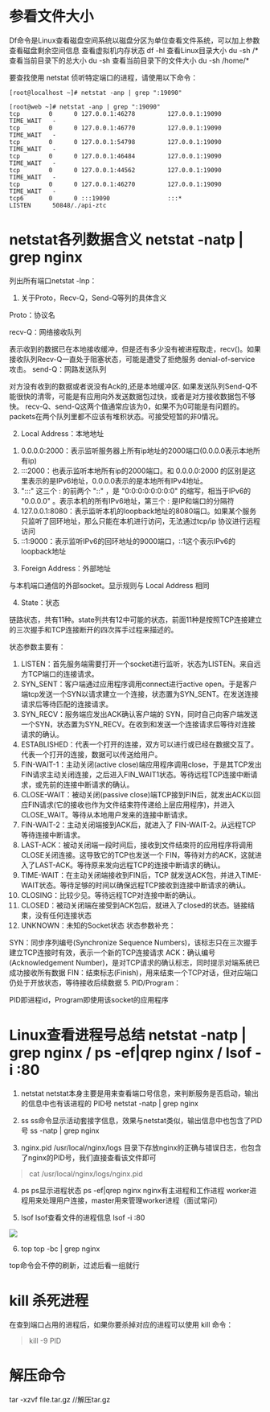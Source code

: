 # 参看文件大小
Df命令是Linux查看磁盘空间系统以磁盘分区为单位查看文件系统，可以加上参数查看磁盘剩余空间信息
查看虚拟机内存状态
df -hl
查看Linux目录大小
du -sh /*
查看当前目录下的总大小
du -sh
查看当前目录下的文件大小
du -sh /home/*



要查找使用 netstat 侦听特定端口的进程，请使用以下命令：
```linux
[root@localhost ~]# netstat -anp | grep ":19090"

[root@web ~]# netstat -anp | grep ":19090"
tcp        0      0 127.0.0.1:46278         127.0.0.1:19090         TIME_WAIT   -                   
tcp        0      0 127.0.0.1:46770         127.0.0.1:19090         TIME_WAIT   -                   
tcp        0      0 127.0.0.1:54798         127.0.0.1:19090         TIME_WAIT   -                   
tcp        0      0 127.0.0.1:46484         127.0.0.1:19090         TIME_WAIT   -                   
tcp        0      0 127.0.0.1:44562         127.0.0.1:19090         TIME_WAIT   -                   
tcp        0      0 127.0.0.1:46270         127.0.0.1:19090         TIME_WAIT   -                   
tcp6       0      0 :::19090                :::*                    LISTEN      50848/./api-ztc     
```

# netstat各列数据含义 netstat -natp | grep nginx

列出所有端口netstat -lnp：

1. 关于Proto，Recv-Q，Send-Q等列的具体含义

Proto：协议名

recv-Q：网络接收队列

表示收到的数据已在本地接收缓冲，但是还有多少没有被进程取走，recv()。如果接收队列Recv-Q一直处于阻塞状态，可能是遭受了拒绝服务 denial-of-service 攻击。
send-Q：网路发送队列

对方没有收到的数据或者说没有Ack的,还是本地缓冲区.
如果发送队列Send-Q不能很快的清零，可能是有应用向外发送数据包过快，或者是对方接收数据包不够快。
recv-Q、send-Q这两个值通常应该为0，如果不为0可能是有问题的。packets在两个队列里都不应该有堆积状态。可接受短暂的非0情况。

2. Local Address：本地地址

1) 0.0.0.0:2000：表示监听服务器上所有ip地址的2000端口(0.0.0.0表示本地所有ip)
2) :::2000：也表示监听本地所有ip的2000端口。和 0.0.0.0:2000 的区别是这里表示的是IPv6地址，0.0.0.0表示的是本地所有IPv4地址。
3) ":::" 这三个 : 的前两个 "::" ，是 "0:0:0:0:0:0:0:0" 的缩写，相当于IPv6的 "0.0.0.0" 。表示本机的所有IPv6地址，第三个 : 是IP和端口的分隔符
4) 127.0.0.1:8080：表示监听本机的loopback地址的8080端口。如果某个服务只监听了回环地址，那么只能在本机进行访问，无法通过tcp/ip 协议进行远程访问
5) ::1:9000：表示监听IPv6的回环地址的9000端口，::1这个表示IPv6的loopback地址
3. Foreign Address：外部地址

与本机端口通信的外部socket。显示规则与 Local Address 相同

4. State：状态

链路状态，共有11种。state列共有12中可能的状态，前面11种是按照TCP连接建立的三次握手和TCP连接断开的四次挥手过程来描述的。

状态参数主要有：

1) LISTEN：首先服务端需要打开一个socket进行监听，状态为LISTEN。来自远方TCP端口的连接请求。
2) SYN_SENT：客户端通过应用程序调用connect进行active open。于是客户端tcp发送一个SYN以请求建立一个连接，状态置为SYN_SENT。在发送连接请求后等待匹配的连接请求。
3) SYN_RECV：服务端应发出ACK确认客户端的 SYN，同时自己向客户端发送一个SYN，状态置为SYN_RECV。在收到和发送一个连接请求后等待对连接请求的确认。
4) ESTABLISHED：代表一个打开的连接，双方可以进行或已经在数据交互了。代表一个打开的连接，数据可以传送给用户。
5) FIN-WAIT-1：主动关闭(active close)端应用程序调用close，于是其TCP发出FIN请求主动关闭连接，之后进入FIN_WAIT1状态。等待远程TCP连接中断请求，或先前的连接中断请求的确认。
6) CLOSE-WAIT：被动关闭(passive close)端TCP接到FIN后，就发出ACK以回应FIN请求(它的接收也作为文件结束符传递给上层应用程序)，并进入CLOSE_WAIT。等待从本地用户发来的连接中断请求。
7) FIN-WAIT-2：主动关闭端接到ACK后，就进入了 FIN-WAIT-2。从远程TCP等待连接中断请求。
8) LAST-ACK：被动关闭端一段时间后，接收到文件结束符的应用程序将调用CLOSE关闭连接。这导致它的TCP也发送一个 FIN，等待对方的ACK，这就进入了LAST-ACK。等待原来发向远程TCP的连接中断请求的确认。
9) TIME-WAIT：在主动关闭端接收到FIN后，TCP 就发送ACK包，并进入TIME-WAIT状态。等待足够的时间以确保远程TCP接收到连接中断请求的确认。
10) CLOSING：比较少见。等待远程TCP对连接中断的确认。
11) CLOSED：被动关闭端在接受到ACK包后，就进入了closed的状态。链接结束，没有任何连接状态
12) UNKNOWN：未知的Socket状态
状态参数补充：

SYN：同步序列编号(Synchronize Sequence Numbers)，该标志只在三次握手建立TCP连接时有效，表示一个新的TCP连接请求
ACK：确认编号(Acknowledgement Number)，是对TCP请求的确认标志，同时提示对端系统已成功接收所有数据
FIN：结束标志(Finish)，用来结束一个TCP对话，但对应端口仍处于开放状态，等待接收后续数据
5. PID/Program：

PID即进程id，Program即使用该socket的应用程序



# Linux查看进程号总结 netstat -natp | grep nginx / ps -ef|qrep nginx / lsof -i :80

1. netstat
netstat本身主要是用来查看端口号信息，来判断服务是否启动，输出的信息中也有该进程的 PID号
netstat -natp | grep nginx


2. ss
ss命令显示活动套接字信息，效果与netstat类似，输出信息中也包含了PID号
ss -natp | grep nginx

3. nginx.pid
/usr/local/nginx/logs 目录下存放nginx的正确与错误日志，也包含了nginx的PID号，我们直接查看该文件即可

>cat /usr/local/nginx/logs/nginx.pid


4. ps
ps显示进程状态
ps -ef|qrep nginx
nginx有主进程和工作进程
worker进程用来处理用户连接，master用来管理worker进程（面试常问）


5. lsof
lsof查看文件的进程信息
lsof -i :80
<image src="image/lsof的输出详解.png">

6. top
 top -bc | grep nginx

top命令会不停的刷新，过滤后看一组就行

# kill 杀死进程
在查到端口占用的进程后，如果你要杀掉对应的进程可以使用 kill 命令：

>kill -9 PID

# 解压命令
tar -xzvf file.tar.gz //解压tar.gz